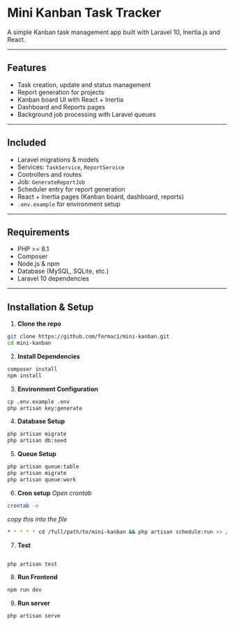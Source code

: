 # Mini Kanban Task Tracker

A simple Kanban task management app built with Laravel 10, Inertia.js and React.

---

## Features

- Task creation, update and status management
- Report generation for projects 
- Kanban board UI with React + Inertia
- Dashboard and Reports pages
- Background job processing with Laravel queues

---

## Included

- Laravel migrations & models
- Services: `TaskService`, `ReportService`
- Controllers and routes
- Job: `GenerateReportJob`
- Scheduler entry for report generation
- React + Inertia pages (Kanban board, dashboard, reports)
- `.env.example` for environment setup


---

## Requirements

- PHP >= 8.1
- Composer
- Node.js & npm
- Database (MySQL, SQLite, etc.)
- Laravel 10 dependencies

---

## Installation & Setup

1. **Clone the repo**

```bash
git clone https://github.com/fermac1/mini-kanban.git
cd mini-kanban

```
2. **Install Dependencies**

```bash
composer install
npm install
```
3. **Environment Configuration**

```bash
cp .env.example .env
php artisan key:generate
```

4. **Database Setup**

```bash
php artisan migrate
php artisan db:seed

```
5. **Queue Setup**

```bash
php artisan queue:table
php artisan migrate
php artisan queue:work

```
6. **Cron setup**
*Open crontab*
```bash
crontab -e
```
*copy this into the file*
```bash
* * * * * cd /full/path/to/mini-kanban && php artisan schedule:run >> /dev/null 2>&1

```

7. **Test**

```bash

php artisan test
```
8. **Run Frontend**

```bash
npm run dev
```

9. **Run server**

```bash
php artisan serve
```
